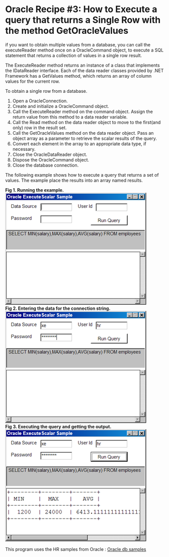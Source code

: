 # Oracle Recipe #3: How to Execute a query that returns a Single Row with the method GetOracleValues

<p>
if you want to obtain multiple values from a database, you can call the executeReader method once on a OracleCommand object, to execute a SQL statement that returns a collection of values in a single row result.

The ExecuteReader method returns an instance of a class that implements the IDataReader interface. Each of the data reader classes provided by .NET Framework has a GetValues method, which returns an array of column values for the current row.
</p>
<p align="justify">
To obtain a single row from a database.
<ol>
<li>Open a OracleConnection.</li>
<li>Create and initialize a OracleCommand object.</li>
<li>Call the ExecuteReader method on the command object. Assign the return value from this method to a data reader variable.</li>
<li>Call the Read method on the data reader object to move to the first(and only) row in the result set.</li>
<li>Call the GetOracleValues method on the data reader object. Pass an object array as a parameter to retrieve the scalar results of the query.</li>
<li>Convert each element in the array to an appropriate data type, if necessary.</li>
<li>Close the OracleDataReader object.</li>
<li>Dispose the OracleCommand object.</li>
<li>Close the database connection.</li>
</ol>
The following example shows how to execute a query that returns a set of values. The example place the results into an array named results.
</p>
<div><b>Fig 1. Running the example.</b></div>
<img src="images/ExecuteSingleRow1.png"/>
<div><b>Fig 2. Entering the data for the connection string.</b></div>
<img src="images/ExecuteSingleRow2.png"/>
<div><b>Fig 3. Executing the query and getting the output.</b></div>
<img src="images/ExecuteSingleRow3.png"/>
<p>
This program uses the HR samples from Oracle :
<a href="https://github.com/oracle-samples/db-sample-schemas">Oracle db samples</a>
</p>
